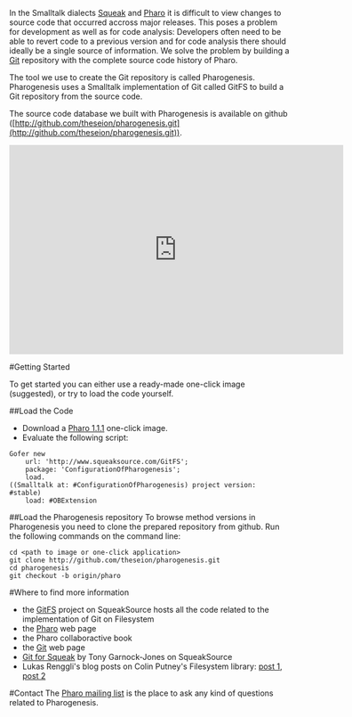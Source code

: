 In the Smalltalk dialects [Squeak](http://squeak.org) and [Pharo](http://pharo-project.org) it is difficult to view changes to source code that occurred accross major releases. This poses a problem for development as well as for code analysis: Developers often need to be able to revert code to a previous version and for code analysis there should ideally be a single source of information. We solve the problem by building a [Git](http://git-scm.com) repository with the complete source code history of Pharo.

The tool we use to create the Git repository is called Pharogenesis. Pharogenesis uses a Smalltalk implementation of Git called GitFS to build a Git repository from the source code.

The source code database we built with Pharogenesis is available on github ([http://github.com/theseion/pharogenesis.git](http://github.com/theseion/pharogenesis.git)).

<iframe src="http://player.vimeo.com/video/21124971?byline=0&amp;portrait=0" width="601" height="376" frameborder="0"></iframe>

#Getting Started

To get started you can either use a ready-made one-click image (suggested), or try to load the code yourself.

##Load the Code

-  Download a [Pharo 1.1.1](http://gforge.inria.fr/frs/download.php/28015/Pharo-1.1.1-OneClick.zip) one-click image.
-  Evaluate the following script:
```
Gofer new
	url: 'http://www.squeaksource.com/GitFS';
	package: 'ConfigurationOfPharogenesis';
	load.
((Smalltalk at: #ConfigurationOfPharogenesis) project version: #stable)
	load: #OBExtension
```

##Load the Pharogenesis repository
To browse method versions in Pharogenesis you need to clone the prepared repository from github. Run the following commands on the command line:

```
cd <path to image or one-click application>
git clone http://github.com/theseion/pharogenesis.git
cd pharogenesis
git checkout -b origin/pharo
```

#Where to find more information

-  the [GitFS](http://www.squeaksource.com/GitFS.html) project on SqueakSource hosts all the code related to the implementation of Git on Filesystem
-  the [Pharo](http://www.pharo-project.org/home) web page
-  the Pharo collaboractive book
-  the [Git](http://git-scm.com/) web page
-  [Git for Squeak](http://www.squeaksource.com/Git.html) by Tony Garnock-Jones on SqueakSource
-  Lukas Renggli's blog posts on Colin Putney's Filesystem library: [post 1](http://www.lukas-renggli.ch/blog/filesystem-1), [post 2](http://www.lukas-renggli.ch/blog/filesystem-2)

#Contact
The [Pharo mailing list](http://lists.gforge.inria.fr/mailman/listinfo/pharo-project) is the place to ask any kind of questions related to Pharogenesis.
